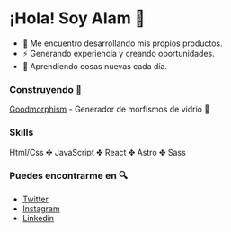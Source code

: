 # ¡Hola! Soy Alam 👋

- 🌟 Me encuentro desarrollando mis propios productos.
- ⚡️ Generando experiencia y creando oportunidades.
- 🌱 Aprendiendo cosas nuevas cada día.

### Construyendo 🚀
[Goodmorphism](https://www.goodmorphism.xyz/) - Generador de morfismos de vidrio 💎

### Skills
Html/Css ✤ JavaScript ✤ React ✤ Astro ✤ Sass

### Puedes encontrarme en 🔍
* [Twitter](https://twitter.com/alamguardin)
* [Instagram](https://www.instagram.com/alamguardin.xyz/)
* [Linkedin](https://www.linkedin.com/in/alamguardin/)
<!---
alamguardin/alamguardin is a ✨ special ✨ repository because its `README.md` (this file) appears on your GitHub profile.
You can click the Preview link to take a look at your changes.
--->

